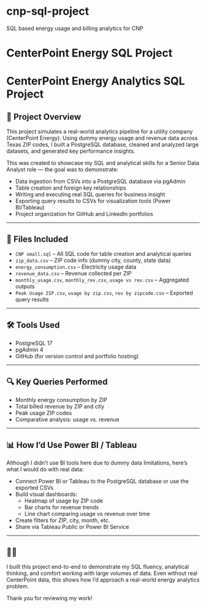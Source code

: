 # cnp-sql-project
SQL based energy usage and billing analytics for CNP 
# CenterPoint Energy SQL Project

# CenterPoint Energy Analytics SQL Project

## 🧠 Project Overview
This project simulates a real-world analytics pipeline for a utility company (CenterPoint Energy). Using dummy energy usage and revenue data across Texas ZIP codes, I built a PostgreSQL database, cleaned and analyzed large datasets, and generated key performance insights. 

This was created to showcase my SQL and analytical skills for a Senior Data Analyst role — the goal was to demonstrate:
- Data ingestion from CSVs into a PostgreSQL database via pgAdmin
- Table creation and foreign key relationships
- Writing and executing real SQL queries for business insight
- Exporting query results to CSVs for visualization tools (Power BI/Tableau)
- Project organization for GitHub and LinkedIn portfolios

---

## 📁 Files Included
- `CNP small.sql` – All SQL code for table creation and analytical queries
- `zip_data.csv` – ZIP code info (dummy city, county, state data)
- `energy_consumption.csv` – Electricity usage data
- `revenue_data.csv` – Revenue collected per ZIP
- `monthly_usage.csv`, `monthly_rev.csv`, `usage vs rev.csv` – Aggregated outputs
- `Peak Usage ZIP.csv`, `usage by zip.csv`, `rev by zipcode.csv` – Exported query results

---

## 🛠️ Tools Used
- PostgreSQL 17
- pgAdmin 4
- GitHub (for version control and portfolio hosting)

---

## 🔍 Key Queries Performed
- Monthly energy consumption by ZIP
- Total billed revenue by ZIP and city
- Peak usage ZIP codes
- Comparative analysis: usage vs. revenue

---

## 📊 How I’d Use Power BI / Tableau
Although I didn’t use BI tools here due to dummy data limitations, here’s what I would do with real data:
- Connect Power BI or Tableau to the PostgreSQL database or use the exported CSVs
- Build visual dashboards:
  - Heatmap of usage by ZIP code
  - Bar charts for revenue trends
  - Line chart comparing usage vs revenue over time
- Create filters for ZIP, city, month, etc.
- Share via Tableau Public or Power BI Service

---

## 🧑‍💼 
I built this project end-to-end to demonstrate my SQL fluency, analytical thinking, and comfort working with large volumes of data. Even without real CenterPoint data, this shows how I’d approach a real-world energy analytics problem.

Thank you for reviewing my work!
